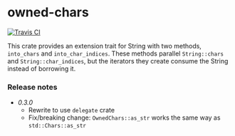# owned-chars

[![Travis CI](https://travis-ci.org/durka/owned-chars.svg)](https://travis-ci.org/durka/owned-chars)

This crate provides an extension trait for String with two methods, `into_chars` and `into_char_indices`. These methods parallel `String::chars` and `String::char_indices`, but the iterators they create consume the String instead of borrowing it.

### Release notes

- *0.3.0*
  - Rewrite to use `delegate` crate
  - Fix/breaking change: `OwnedChars::as_str` works the same way as `std::Chars::as_str`

